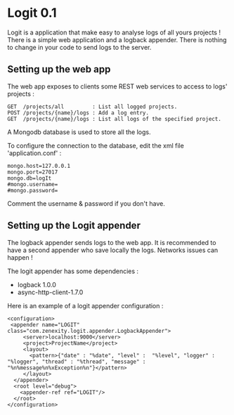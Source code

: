 # Logit 0.1

Logit is a application that make easy to analyse logs of all yours projects !
There is a simple web application and a logback appender.
There is nothing to change in your code to send logs to the server.

## Setting up the web app

The web app exposes to clients some REST web services to access to logs' projects :

    GET  /projects/all         : List all logged projects.
    POST /projects/{name}/logs : Add a log entry.
    GET  /projects/{name}/logs : List all logs of the specified project.

A Mongodb database is used to store all the logs.

To configure the connection to the database, edit the xml file 'application.conf' :

    mongo.host=127.0.0.1
    mongo.port=27017
    mongo.db=logIt
    #mongo.username=
    #mongo.password=

Comment the username & password if you don't have.

## Setting up the Logit appender

The logback appender sends logs to the web app.
It is recommended to have a second appender who save locally the logs.
Networks issues can happen !

The logit appender has some dependencies :
 - logback 1.0.0
 - async-http-client-1.7.0

Here is an example of a logit appender configuration :

    <configuration>
     <appender name="LOGIT" class="com.zenexity.logit.appender.LogbackAppender">
         <server>localhost:9000</server>
         <project>ProjectName</project>
         <layout>
           <pattern>{"date" : "%date", "level" :  "%level", "logger" : "%logger", "thread" : "%thread", "message" : "%n%message%n%xException%n"}</pattern>
         </layout>
      </appender>
      <root level="debug">
        <appender-ref ref="LOGIT"/>
      </root>
    </configuration>
